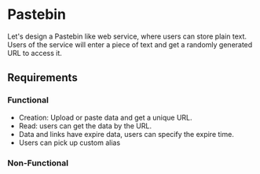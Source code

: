 # Pastebin

Let's design a Pastebin like web service, where users can store plain text. Users of the service will enter a piece of text and get a randomly generated URL to access it.

## Requirements

### Functional

* Creation: Upload or paste data and get a unique URL.
* Read: users can get the data by the URL.
* Data and links have expire data, users can specify the expire time.
* Users can pick up custom alias

### Non-Functional